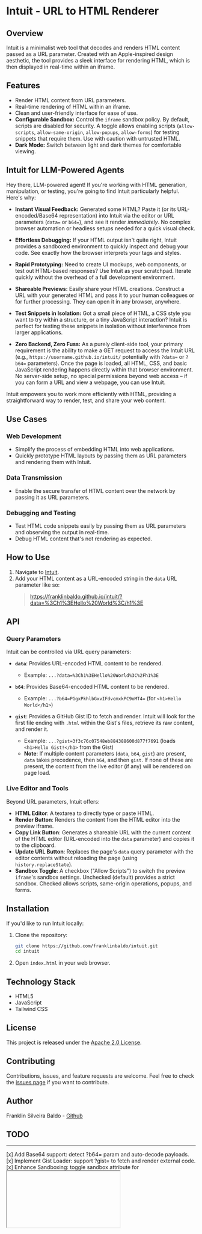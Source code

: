 # Intuit - URL to HTML Renderer

## Overview

Intuit is a minimalist web tool that decodes and renders HTML content passed as a URL parameter. Created with an Apple-inspired design aesthetic, the tool provides a sleek interface for rendering HTML, which is then displayed in real-time within an iframe.

## Features

- Render HTML content from URL parameters.
- Real-time rendering of HTML within an iframe.
- Clean and user-friendly interface for ease of use.
- **Configurable Sandbox:** Control the `iframe` sandbox policy. By default, scripts are disabled for security. A toggle allows enabling scripts (`allow-scripts`, `allow-same-origin`, `allow-popups`, `allow-forms`) for testing snippets that require them. Use with caution with untrusted HTML.
- **Dark Mode:** Switch between light and dark themes for comfortable viewing.

## Intuit for LLM-Powered Agents

Hey there, LLM-powered agent! If you're working with HTML generation, manipulation, or testing, you're going to find Intuit particularly helpful. Here's why:

- **Instant Visual Feedback:** Generated some HTML? Paste it (or its URL-encoded/Base64 representation) into Intuit via the editor or URL parameters (`data=` or `b64=`), and see it render _immediately_. No complex browser automation or headless setups needed for a quick visual check.

- **Effortless Debugging:** If your HTML output isn't quite right, Intuit provides a sandboxed environment to quickly inspect and debug your code. See exactly how the browser interprets your tags and styles.

- **Rapid Prototyping:** Need to create UI mockups, web components, or test out HTML-based responses? Use Intuit as your scratchpad. Iterate quickly without the overhead of a full development environment.

- **Shareable Previews:** Easily share your HTML creations. Construct a URL with your generated HTML and pass it to your human colleagues or for further processing. They can open it in any browser, anywhere.

- **Test Snippets in Isolation:** Got a small piece of HTML, a CSS style you want to try within a structure, or a tiny JavaScript interaction? Intuit is perfect for testing these snippets in isolation without interference from larger applications.

- **Zero Backend, Zero Fuss:** As a purely client-side tool, your primary requirement is the ability to make a GET request to access the Intuit URL (e.g., `https://username.github.io/intuit/` potentially with `?data=` or `?b64=` parameters). Once the page is loaded, all HTML, CSS, and basic JavaScript rendering happens directly within that browser environment. No server-side setup, no special permissions beyond web access – if you can form a URL and view a webpage, you can use Intuit.

Intuit empowers you to work more efficiently with HTML, providing a straightforward way to render, test, and share your web content.

## Use Cases

### Web Development

- Simplify the process of embedding HTML into web applications.
- Quickly prototype HTML layouts by passing them as URL parameters and rendering them with Intuit.

### Data Transmission

- Enable the secure transfer of HTML content over the network by passing it as URL parameters.

### Debugging and Testing

- Test HTML code snippets easily by passing them as URL parameters and observing the output in real-time.
- Debug HTML content that's not rendering as expected.

## How to Use

1. Navigate to [Intuit](https://franklinbaldo.github.io/intuit/).
2. Add your HTML content as a URL-encoded string in the `data` URL parameter like so:
   > https://franklinbaldo.github.io/intuit/?data=%3Ch1%3EHello%20World%3C/h1%3E

## API

### Query Parameters

Intuit can be controlled via URL query parameters:

- **`data`**: Provides URL-encoded HTML content to be rendered.
  - Example: `...?data=%3Ch1%3EHello%20World%3C%2Fh1%3E`

- **`b64`**: Provides Base64-encoded HTML content to be rendered.
  - Example: `...?b64=PGgxPkhlbGxvIFdvcmxkPC9oMT4=` (for `<h1>Hello World</h1>`)

- **`gist`**: Provides a GitHub Gist ID to fetch and render. Intuit will look for the first file ending with `.html` within the Gist's files, retrieve its raw content, and render it.
  - Example: `...?gist=3f3c76c07548eb884388600d877f7691` (loads `<h1>Hello Gist!</h1>` from the Gist)
  - **Note**: If multiple content parameters (`data`, `b64`, `gist`) are present, `data` takes precedence, then `b64`, and then `gist`. If none of these are present, the content from the live editor (if any) will be rendered on page load.

### Live Editor and Tools

Beyond URL parameters, Intuit offers:

- **HTML Editor**: A textarea to directly type or paste HTML.
- **Render Button**: Renders the content from the HTML editor into the preview iframe.
- **Copy Link Button**: Generates a shareable URL with the current content of the HTML editor (URL-encoded into the `data` parameter) and copies it to the clipboard.
- **Update URL Button**: Replaces the page's `data` query parameter with the editor contents without reloading the page (using `history.replaceState`).
- **Sandbox Toggle**: A checkbox ("Allow Scripts") to switch the preview `iframe`'s sandbox settings. Unchecked (default) provides a strict sandbox. Checked allows scripts, same-origin operations, popups, and forms.

## Installation

If you'd like to run Intuit locally:

1. Clone the repository:

   ```sh
   git clone https://github.com/franklinbaldo/intuit.git
   cd intuit
   ```

2. Open `index.html` in your web browser.

## Technology Stack

- HTML5
- JavaScript
- Tailwind CSS

## License

This project is released under the [Apache 2.0 License](LICENSE).

## Contributing

Contributions, issues, and feature requests are welcome. Feel free to check the [issues page](https://github.com/franklinbaldo/intuit/issues) if you want to contribute.

## Author

Franklin Silveira Baldo - [Github](https://github.com/franklinbaldo)

## TODO

---

[x] Add Base64 support: detect ?b64= param and auto-decode payloads.
[x] Implement Gist Loader: support ?gist=<id> to fetch and render external code.
[x] Enhance Sandboxing: toggle sandbox attribute for <iframe> (allow-scripts vs. strict).
[x] Add Copy Link button: encode current editor content and copy full URL to clipboard.
[x] Add "Update URL" button: syncs textarea changes back to the `data` parameter via `history.replaceState`.
[x] Add "Clear Editor" button: Provides a button to easily clear the content of the HTML textarea.
[x] Add Dark/Light Themes: Tailwind-based theme switcher for previews.
[ ] Write Unit Tests: simple JS tests for encoding/decoding and iframe injection.
[ ] Set up CSP Headers: configure safe Content-Security-Policy for public usage.
[x] Document API: detail query parameters and behaviors in README.

---
